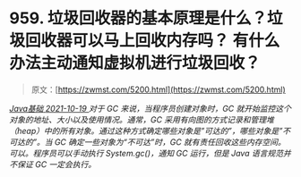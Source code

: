 <!--yml
category: 未分类
date: 0001-01-01 00:00:00
-->

# 959\. 垃圾回收器的基本原理是什么？垃圾回收器可以马上回收内存吗？ 有什么办法主动通知虚拟机进行垃圾回收？

> 原文：[https://zwmst.com/5200.html](https://zwmst.com/5200.html)

   [ *Java基础* ](https://zwmst.com/java%e5%9f%ba%e7%a1%80)*[ <time datetime="2021-10-20T01:30:31+08:00"> 2021-10-19 </time> ](https://zwmst.com/5200.html)  对于 GC 来说，当程序员创建对象时，GC 就开始监控这个对象的地址、大小以及使用情况。通常，GC 采用有向图的方式记录和管理堆（heap）中的所有对象。通过这种方式确定哪些对象是”可达的”，哪些对象是”不可达的”。当 GC 确定一些对象为“不可达”时，GC 就有责任回收这些内存空间。可以。程序员可以手动执行 System.gc()，通知 GC 运行，但是 Java 语言规范并不保证 GC 一定会执行。*